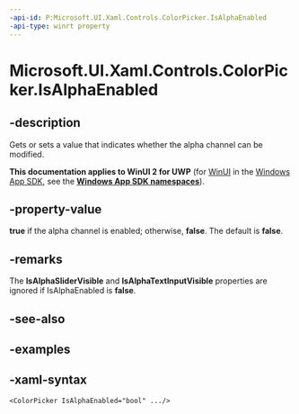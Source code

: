 ```yaml
---
-api-id: P:Microsoft.UI.Xaml.Controls.ColorPicker.IsAlphaEnabled
-api-type: winrt property
---
```

<!-- Property syntax.
public bool IsAlphaEnabled { get;  set; }
-->

# Microsoft.UI.Xaml.Controls.ColorPicker.IsAlphaEnabled


## -description

Gets or sets a value that indicates whether the alpha channel can be modified.


**This documentation applies to WinUI 2 for UWP** (for [WinUI](/windows/apps/winui/winui3/) in the [Windows App SDK](/windows/apps/windows-app-sdk/), see the **[Windows App SDK namespaces](/windows/windows-app-sdk/api/winrt/)**).

## -property-value

**true** if the alpha channel is enabled; otherwise, **false**. The default is **false**.


## -remarks

The **IsAlphaSliderVisible** and **IsAlphaTextInputVisible** properties are ignored if IsAlphaEnabled is **false**.


## -see-also


## -examples


## -xaml-syntax

```xaml
<ColorPicker IsAlphaEnabled="bool" .../>
```


